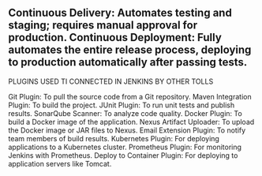 Continuous Delivery:   Automates testing and staging; requires manual approval for production.
Continuous Deployment:  Fully automates the entire release process, deploying to production automatically after passing tests.
-----------------------------------------------------------------------------------------------------------------------------------
PLUGINS USED TI CONNECTED IN JENKINS BY OTHER TOLLS

Git Plugin:              To pull the source code from a Git repository.
Maven Integration Plugin: To build the project.
JUnit Plugin:             To run unit tests and publish results.
SonarQube Scanner:        To analyze code quality.
Docker Plugin:            To build a Docker image of the application.
Nexus Artifact Uploader: To upload the Docker image or JAR files to Nexus.
Email Extension Plugin: To notify team members of build results.
Kubernetes Plugin:     For deploying applications to a Kubernetes cluster.
Prometheus Plugin:     For monitoring Jenkins with Prometheus.
Deploy to Container Plugin:  For deploying to application servers like Tomcat.
